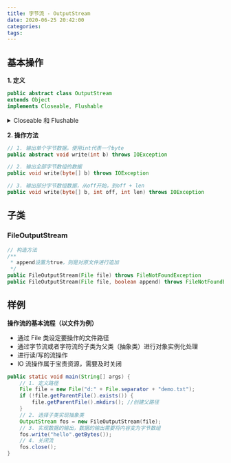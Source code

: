 ```yaml
---
title: 字节流 - OutputStream
date: 2020-06-25 20:42:00
categories: 
tags:
---
```

## 基本操作
**1. 定义**  
```java
public abstract class OutputStream
extends Object
implements Closeable, Flushable
```


<details>
<summary>Closeable 和 Flushable</summary>

```java
/**
 * 实现了AutoCloseable接口的类的对象，可以由带资源的try语句实现资源自动释放
 * JDK 1.7 开始，Closeable扩展了AutoCloseable
 * 因此所有实现 Closeable 的接口也都可以使用try语句
 * Closeable JDK1.5
 */
public interface Closeable extends AutoCloseable {
    public void close() throws IOException;
}

/** 手动刷新缓冲区
 * 字节流没有缓冲区，是直接输出的，而字符流是输出到缓冲区的 
 * 字符流只有在调用close()方法关闭缓冲区时，信息才输出
 * 如果想要字符流在未关闭时输出信息，则需要手动调用flush()方法
 * Flushable JDK1.5
 */
public interface Flushable {
    public void flush() throws IOException; 
}
```
</details>


**2. 操作方法**  
```java
// 1. 输出单个字节数据，使用int代表一个byte
public abstract void write​(int b) throws IOException

// 2. 输出全部字节数组的数据
public void write​(byte[] b) throws IOException

// 3. 输出部分字节数组数据，从off开始，到off + len
public void write​(byte[] b, int off, int len) throws IOException
```

## 子类
### FileOutputStream
```java
// 构造方法
/**
 * append设置为true，则是对原文件进行追加
 */
public FileOutputStream​(File file) throws FileNotFoundException
public FileOutputStream​(File file, boolean append) throws FileNotFoundException
```

## 样例
**操作流的基本流程（以文件为例）**    
- 通过 File 类设定要操作的文件路径
- 通过字节流或者字符流的子类为父类（抽象类）进行对象实例化处理
- 进行读/写的流操作
- IO 流操作属于宝贵资源，需要及时关闭

```java
public static void main(String[] args) {
    // 1. 定义路径
    File file = new File("d:" + File.separator + "demo.txt"); 
    if (!file.getParentFile().exists()) {
        file.getParentFile().mkdirs(); //创建父路径
    }
    // 2. 选择子类实现抽象类 
    OutputStream fos = new FileOutputStream​(file);
    // 3. 实现数据的输出，数据的输出需要将内容变为字节数组
    fos.write("hello".getBytes());
    // 4. 关闭流
    fos.close();
}
```